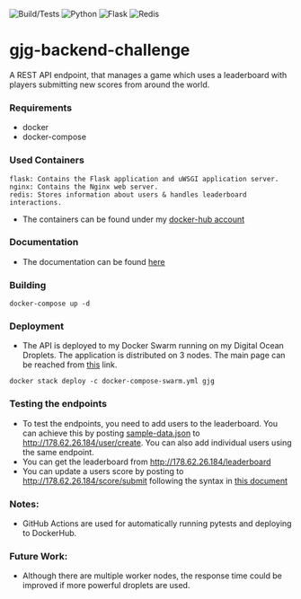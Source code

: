 ![Build/Tests](https://github.com/dgokcin/gjg-backend-challenge/workflows/Build/Tests/badge.svg)
![Python](https://img.shields.io/badge/Python-v^3.7.1-blue.svg?logo=python&longCache=true&logoColor=white&colorB=5e81ac&style=flat-square&colorA=4c566a)
![Flask](https://img.shields.io/badge/Flask-v^1.0.2-blue.svg?longCache=true&logo=flask&style=flat-square&logoColor=white&colorB=5e81ac&colorA=4c566a)
![Redis](https://img.shields.io/badge/Redis-v3.0.1-red.svg?longCache=true&style=flat-square&logo=redis&logoColor=white&colorA=4c566a&colorB=bf616a)


# gjg-backend-challenge
A REST API endpoint, that manages a game which uses a leaderboard with players submitting new scores from around the world.

### Requirements
- docker
- docker-compose

### Used Containers
```
flask: Contains the Flask application and uWSGI application server.
nginx: Contains the Nginx web server.
redis: Stores information about users & handles leaderboard interactions.
```
- The containers can be found under my [docker-hub account](https://hub.docker.com/u/denizgokcin)

### Documentation
- The documentation can be found [here]()

### Building
`docker-compose up -d`

### Deployment
- The API is deployed to my Docker Swarm running on my Digital Ocean Droplets. The application is distributed on 3 nodes. The main page can be reached from [this](http://178.62.26.184) link.

`docker stack deploy -c docker-compose-swarm.yml gjg`

### Testing the endpoints
- To test the endpoints, you need to add users to the leaderboard. You can achieve this by posting [sample-data.json](https://github.com/dgokcin/gjg-backend-challenge/blob/master/sample-data.json) to http://178.62.26.184/user/create. You can also add individual users using the same endpoint.
- You can get the leaderboard from http://178.62.26.184/leaderboard
- You can update a users score by posting to http://178.62.26.184/score/submit following the syntax in [this document](https://github.com/dgokcin/gjg-backend-challenge/blob/master/doc/gjg-backend-coding-challenge.pdf)

### Notes:
- GitHub Actions are used for automatically running pytests and deploying to DockerHub.
### Future Work:
- Although there are multiple worker nodes, the response time could be improved if more powerful droplets are used.
